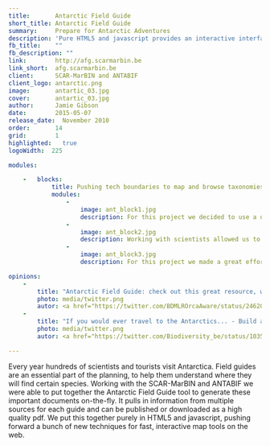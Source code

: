 ```yaml
---
title:       Antarctic Field Guide
short_title: Antarctic Field Guide
summary:     Prepare for Antarctic Adventures
description: 'Pure HTML5 and javascript provides an interactive interface into data about the Antarctic'
fb_title:    ""
fb_description: ""
link:        http://afg.scarmarbin.be
link_short:  afg.scarmarbin.be
client:      SCAR-MarBIN and ANTABIF
client_logo: antarctic.png
image:       antartic_03.jpg
cover:       antartic_03.jpg
author:      Jamie Gibson
date:        2015-05-07
release_date:  November 2010
order:       14
grid:        1
highlighted:   true
logoWidth:  225

modules:

    -   blocks:
            title: Pushing tech boundaries to map and browse taxonomies
            modules:
                -
                    image: ant_block1.jpg
                    description: For this project we decided to use a different technique for the maps - create tiles and cache them - to provide a much better user experience.
                -
                    image: ant_block2.jpg
                    description: Working with scientists allowed us to get the best data. The custom backoffice we built allows experts to enter the information and link with external resources with ease.
                -
                    image: ant_block3.jpg
                    description: For this project we made a great effort to improve previous solutions for taxonomy browsing. We think this is the best Taxonomic Browser we have built to date and is all pure HTML+JS!

opinions:
    -
        title: "Antarctic Field Guide: check out this great resource, with an information page for orca"
        photo: media/twitter.png
        autor: <a href="https://twitter.com/BDMLROrcaAware/status/246201903329992704"> Orca Aware </a>
    -
        title: "If you would ever travel to the Antarctics... - Build and share your custom Antarctic Field Guide"
        photo: media/twitter.png
        autor: <a href="https://twitter.com/Biodiversity_be/status/10352616378732544"> Belgian Biodiversity </a>

---
```


Every year hundreds of scientists and tourists visit Antarctica. Field guides are an essential part of the planning, to help them understand where they will find certain species. Working with the SCAR-MarBIN and ANTABIF we were able to put together the Antarctic Field Guide tool to generate these important documents on-the-fly. It pulls in information from multiple sources for each guide and can be published or downloaded as a high quality pdf. We put this together purely in HTML5 and javascript, pushing forward a bunch of new techniques for fast, interactive map tools on the web. 
